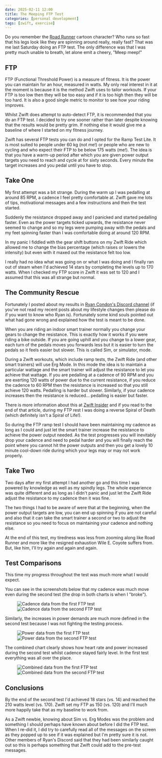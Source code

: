 ```yaml
---
date: 2025-02-11 12:00
title: The Meeping FTP Test
categories: [personal development]
tags: [zwift, exercise]
---
```


Do you remember the [Road Runner](https://www.youtube.com/watch?v=Hd2JgADY9d8) cartoon character? Who runs so fast that his legs look like they are spinning around really, really fast? That was me last Saturday doing an FTP test. The only difference was that I was pretty much unable to breath, let alone emit a cheery, "Meep meep!"

## FTP

FTP (Functional Threshold Power) is a measure of fitness. It is the power you can maintain for an hour, measured in watts. My only real interest in it at the moment is because it is the method Zwift uses to tailor workouts. If your FTP is too low then they will be too easy and if it is too high then they will be too hard. It is also a good single metric to monitor to see how your riding improves.

Whilst Zwift does attempt to auto-detect FTP, it is recommended that you do an FTP test. I decided to try one sooner rather than later despite knowing that the results would be pretty grim. If nothing else it would give me a baseline of where I started on my fitness journey.

Zwift has several FTP tests you can do and I opted for the Ramp Test Lite. It is most suited to people under 60 kg (not me!) or people who are new to cycling and who expect their FTP to be below 175 watts (me!). The idea is that you have a warm-up period after which you are given power output targets you need to reach and cycle at for sixty seconds. Every minute the target increases and you pedal until you have to stop.

## Take One

My first attempt was a bit strange. During the warm up I was pedalling at around 85 RPM, a cadence I feel pretty comfortable at. Zwift gave me lots of tips, motivational messages and a few instructions and then the test started.

Suddenly the resistance dropped away and I panicked and started pedalling faster. Even as the power targets ticked upwards, the resistance never seemed to change and so my legs were pumping away with the pedals and my feet spinning faster than I was comfortable doing at around 120 RPM.

In my panic I fiddled with the gear shift buttons on my Zwift Ride which allowed me to change the bias percentage (which raises or lowers the intensity) but even with it maxed out the resistance felt too low.

I really had no idea what was going on or what I was doing and I finally ran out of steam when I'd achieved 14 stars by completing the levels up to 170 watts. When I checked my FTP score in Zwift it was set to 120 and I assumed that this was all strange but normal.

## The Community Rescue

Fortunately I posted about my results in [Ryan Condon's Discord channel](https://discord.com/invite/ffQw8XyXSu) (if you've not read my recent posts about my lifestyle changes then please do if you want to know who Ryan is). Fortunately some kind souls pointed out what had gone wrong and explained how the test is meant to be done.

When you are riding an indoor smart trainer normally you change your gears to change the resistance. This is exactly how it works if you were riding a bike outside. If you are going uphill and you change to a lower gear, each turn of the pedals moves you forwards less but it is easier to turn the pedals so it feels easier but slower. This is called Sim, or simulator, mode.

During a Zwift workouts, which include ramp tests, the Zwift Ride (and other smart trainers) will use Erg Mode. In this mode the idea is to maintain a particular wattage and the smart trainer will adjust the resistance to let you achieve that wattage. If you are pedalling at a cadence of 90 RPM and you are exerting 120 watts of power due to the current resistance, if you reduce the cadence to 60 RPM then the resistance is increased so that you still achieve 120 watts. Pedalling is harder but slower. Similarly, if your cadence increases then the resistance is reduced... pedalling is easier but faster.

There is more information about this at [Zwift Insider](https://zwiftinsider.com/erg-mode-in-zwift/) and if you read to the end of that article, during my FTP rest I was doing a reverse Spiral of Death (which definitely isn't a Spiral of Life!). 

So during the FTP ramp test I should have been maintaining my cadence as long as I could and just let the smart trainer increase the resistance to achieve the power output needed. As the test progresses you will inevitably drop your cadence and need to pedal harder and you will finally reach the point where you cannot hit the power outputs and then you get a lovely 10 minute cool-down ride during which your legs may or may not work properly.

## Take Two

Two days after my first attempt I had another go and this time I was powered by knowledge as well as my spindly legs. The whole experience was quite different and as long as I didn't panic and just let the Zwift Ride adjust the resistance to my cadence then it was fine.

The two things I had to be aware of were that at the beginning, when the power output targets are low, you can end up spinning if you are not careful and also that it can take the smart trainer a second or two to adjust the resistance so you need to focus on maintaining your cadence and nothing else.

At the end of this test, my tiredness was less from zooming along like Road Runner and more like the resigned exhaustion Wile E. Coyote suffers from. But, like him, I'll try again and again and again.

## Test Comparisons

This time my progress throughout the test was much more what I would expect.

You can see in the screenshots below that my cadence was much move even during the second test (the drop in both charts is when I "broke").

<figure class="half ">
  <img src="/images/2025-02-11-the-meeping-ftp-test-cadence-take-one.jpg" alt="Cadence data from the first FTP test" />
  <img src="/images/2025-02-11-the-meeping-ftp-test-cadence-take-two.jpg" alt="Cadence data from the second FTP test" />
</figure>

Similarly, the increases in power demands are much more defined in the second test because I was not fighting the testing process.

<figure class="half ">
  <img src="/images/2025-02-11-the-meeping-ftp-test-power-take-one.jpg" alt="Power data from the first FTP test" />
  <img src="/images/2025-02-11-the-meeping-ftp-test-power-take-two.jpg" alt="Power data from the second FTP test" />
</figure>

The combined chart clearly shows how heart rate and power increased during the second test whilst cadence stayed fairly level. In the first test everything was all over the place.

<figure class="half ">
  <img src="/images/2025-02-11-the-meeping-ftp-test-all-take-one.jpg" alt="Combined data from the first FTP test" />
  <img src="/images/2025-02-11-the-meeping-ftp-test-all-take-two.jpg" alt="Combined data from the second FTP test" />
</figure>

## Conclusions

By the end of the second test I'd achieved 18 stars (vs. 14) and reached the 210 watts level (vs. 170). Zwift set my FTP as 150 (vs. 120) and I'll much more happily take that as my baseline to work from.

As a Zwift newbie, knowing about Sim vs. Erg Modes was the problem and something I should perhaps have known about before I did the FTP test. When I re-did it, I did try to carefully read all of the messages on the screen as they popped up to see if it was explained but I'm pretty sure it is not. Other members of Ryan's Discord said that they had been similarly caught out so this is perhaps something that Zwift could add to the pre-test messages.

